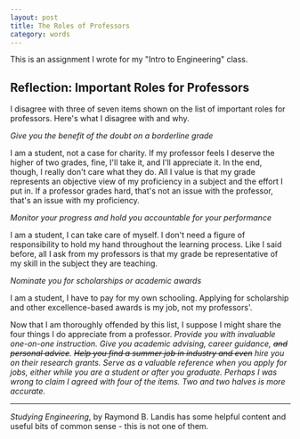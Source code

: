 ```yaml
---
layout: post
title: The Roles of Professors   
category: words
---
```

This is an assignment I wrote for my "Intro to Engineering" class. 

## Reflection: Important Roles for Professors

I disagree with three of seven items shown on the list of important roles for professors. Here's what I disagree with and why.

*Give you the benefit of the doubt on a borderline grade*

I am a student, not a case for charity. If my professor feels I deserve the higher of two grades, fine, I'll take it, and I'll appreciate it. In the end, though, I really don't care what they do. All I value is that my grade represents an objective view of my proficiency in a subject and the effort I put in. If a professor grades hard, that's not an issue with the professor, that's an issue with my proficiency.

*Monitor your progress and hold you accountable for your performance*

I am a student, I can take care of myself. I don't need a figure of responsibility to hold my hand throughout the learning process. Like I said before, all I ask from my professors is that my grade be representative of my skill in the subject they are teaching.
 
*Nominate you for scholarships or academic awards*

I am a student, I have to pay for my own schooling. Applying for scholarship and other excellence-based awards is my job, not my professors'.

Now that I am thoroughly offended by this list, I suppose I might share the four things I do appreciate from a professor. *Provide you with invaluable one-on-one instruction. Give you academic advising, career guidance, <s>and personal advice</s>. <s>Help you find a summer job in industry and even</s> hire you on their research grants. Serve as a valuable reference when you apply for jobs, either while you are a student or after you graduate. Perhaps I was wrong to claim I agreed with four of the items. Two and two halves is more accurate.*

---
*Studying Engineering*, by Raymond B. Landis has some helpful content and useful bits of common sense - this is not one of them. 